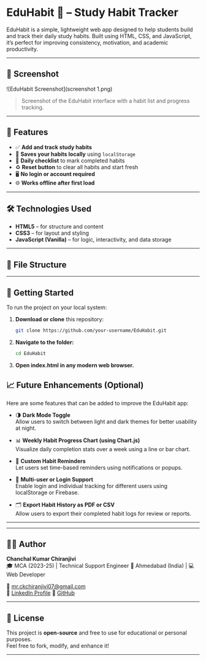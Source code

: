# EduHabit 📘 – Study Habit Tracker

EduHabit is a simple, lightweight web app designed to help students build and track their daily study habits. Built using HTML, CSS, and JavaScript, it’s perfect for improving consistency, motivation, and academic productivity.

---
## 📸 Screenshot

![EduHabit Screenshot](screenshot 1.png)

> Screenshot of the EduHabit interface with a habit list and progress tracking.

---
## 🎯 Features

- ✅ **Add and track study habits**
- 💾 **Saves your habits locally** using `localStorage`
- 🧠 **Daily checklist** to mark completed habits
- ♻️ **Reset button** to clear all habits and start fresh
- 🖥️ **No login or account required**
- 🌐 **Works offline after first load**

---

## 🛠️ Technologies Used

- **HTML5** – for structure and content
- **CSS3** – for layout and styling
- **JavaScript (Vanilla)** – for logic, interactivity, and data storage

---

## 📂 File Structure

---

## 🚀 Getting Started

To run the project on your local system:

1. **Download or clone** this repository:
   ```bash
   git clone https://github.com/your-username/EduHabit.git
2. **Navigate to the folder:**
   ```bash
   cd EduHabit
3. **Open index.html in any modern web browser.**
## 📈 Future Enhancements (Optional)

Here are some features that can be added to improve the EduHabit app:

- 🌗 **Dark Mode Toggle**  
  Allow users to switch between light and dark themes for better usability at night.

- 📊 **Weekly Habit Progress Chart (using Chart.js)**  
  Visualize daily completion stats over a week using a line or bar chart.

- 🔔 **Custom Habit Reminders**  
  Let users set time-based reminders using notifications or popups.

- 👥 **Multi-user or Login Support**  
  Enable login and individual tracking for different users using localStorage or Firebase.

- 🗂️ **Export Habit History as PDF or CSV**  
  Allow users to export their completed habit logs for review or reports.

---


---

## 🙋‍♂️ Author

**Chanchal Kumar Chiranjivi**  
🎓 MCA (2023-25) | Technical Support Engineer 📍 Ahmedabad (India) | 💻 Web Developer 
  
📧 mr.ckchiranjivi07@gmail.com  
🔗 [LinkedIn Profile](https://www.linkedin.com/in/chanchal-kumar-chiranjivi/) 
🔗 [GitHub](https://github.com/CKChiranjivi)

---

## 📄 License

This project is **open-source** and free to use for educational or personal purposes.  
Feel free to fork, modify, and enhance it!

---


